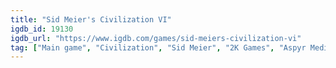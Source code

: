 ```yaml
---
title: "Sid Meier's Civilization VI"
igdb_id: 19130
igdb_url: "https://www.igdb.com/games/sid-meiers-civilization-vi"
tag: ["Main game", "Civilization", "Sid Meier", "2K Games", "Aspyr Media", "Firaxis Games", "Simulator", "Strategy", "Turn-based strategy (TBS)", "Single player", "Multiplayer", "Bird view / Isometric", "Fantasy", "Historical", "4X (explore, expand, exploit, and exterminate)"]
---
```

